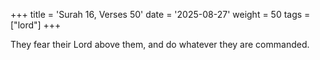 +++
title = 'Surah 16, Verses 50'
date = '2025-08-27'
weight = 50
tags = ["lord"]
+++

They fear their Lord above them, and do whatever they are commanded.